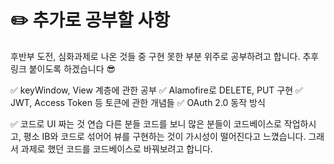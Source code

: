 # ✏️ 추가로 공부할 사항

후반부 도전, 심화과제로 나온 것들 중 구현 못한 부분 위주로 공부하려고 합니다. 
추후 링크 붙이도록 하겠습니다 😎

✅ keyWindow, View 계층에 관한 공부
✅ Alamofire로 DELETE, PUT 구현
✅ JWT, Access Token 등 토큰에 관한 개념들
✅ OAuth 2.0 동작 방식

✅ 코드로 UI 짜는 것 연습
다른 분들 코드를 보니 많은 분들이 코드베이스로 작업하시고, 평소 IB와 코드로 섞어어 뷰를 구현하는 것이 가시성이 떨어진다고 느꼈습니다. 그래서 과제로 했던 코드를 코드베이스로 바꿔보려고 합니다. 
